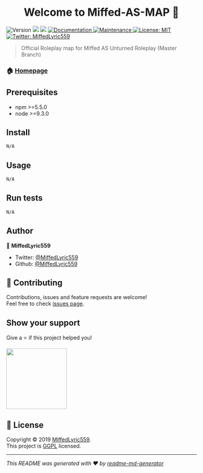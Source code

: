 <h1 align="center">Welcome to Miffed-AS-MAP 👋</h1>
<p>
  <img alt="Version" src="https://img.shields.io/badge/version-0.3.1-blue.svg?cacheSeconds=2592000" />
  <img src="https://img.shields.io/badge/npm-%3E%3D5.5.0-blue.svg" />
  <img src="https://img.shields.io/badge/node-%3E%3D9.3.0-blue.svg" />
  <a href="https://miffed.xyz/unturned">
    <img alt="Documentation" src="https://img.shields.io/badge/documentation-yes-brightgreen.svg" target="_blank" />
  </a>
  <a href="https://github.com/kefranabg/readme-md-generator/graphs/commit-activity">
    <img alt="Maintenance" src="https://img.shields.io/badge/Maintained%3F-yes-green.svg" target="_blank" />
  </a>
  <a href="https://github.com/MiffedLyric559/Miffed-AS-MAP/blob/master/LICENSE">
    <img alt="License: MIT" src="https://img.shields.io/badge/License-MIT-yellow.svg" target="_blank" />
  </a>
  <a href="https://twitter.com/MiffedLyric559">
    <img alt="Twitter: MiffedLyric559" src="https://img.shields.io/twitter/follow/MiffedLyric559.svg?style=social" target="_blank" />
  </a>
</p>

> Official Roleplay map for Miffed AS Unturned Roleplay
> (Master Branch)

### 🏠 [Homepage](https://miffed.xyz/unturned)

## Prerequisites

- npm >=5.5.0
- node >=9.3.0

## Install

```sh
N/A
```

## Usage

```sh
N/A
```

## Run tests

```sh
N/A
```

## Author

👤 **MiffedLyric559**

* Twitter: [@MiffedLyric559](https://twitter.com/MiffedLyric559)
* Github: [@MiffedLyric559](https://github.com/MiffedLyric559)

## 🤝 Contributing

Contributions, issues and feature requests are welcome!<br />Feel free to check [issues page](miffed/xyz/support).

## Show your support

Give a ⭐️ if this project helped you!

<a href="https://www.patreon.com/MiffedLyric559">
  <img src="https://c5.patreon.com/external/logo/become_a_patron_button@2x.png" width="160">
</a>

## 📝 License

Copyright © 2019 [MiffedLyric559](https://github.com/MiffedLyric559).<br />
This project is [GGPL](https://github.com/MiffedLyric559/Miffed-AS-MAP/blob/master/LICENSE) licensed.

***
_This README was generated with ❤️ by [readme-md-generator](https://github.com/kefranabg/readme-md-generator)_
